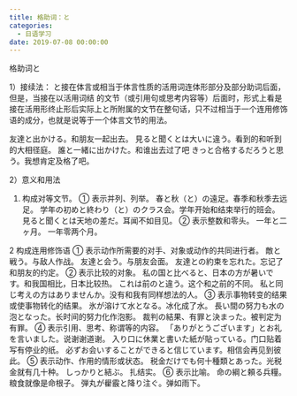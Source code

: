 ```yaml
---
title: 格助词：と
categories:
  - 日语学习
date: 2019-07-08 00:00:00
---
```


格助词と

<!-- more -->

1）接续法：
と接在体言或相当于体言性质的活用词连体形部分及部分助词后面，但是，当接在以活用词结 的文节（或引用句或思考内容等）后面时，形式上看是接在活用形终止形后实际上と所附属的文节在整句话，只不过相当于一个连用修饰语的成分，也就是说等于一个体言文节的用法。

友達と出かける。和朋友一起出去。
見ると聞くとは大いに違う。看到的和听到的大相径庭。
誰と一緒に出かけた。和谁出去过了吧
きっと合格するだろうと思う。我想肯定及格了吧。

2）意义和用法
1. 构成对等文节。
① 表示并列、列举。
春と秋（と）の遠足。春季和秋季去远足。
学年の初めと終わり（と）のクラス会。学年开始和结束举行的班会。
見ると聞くとは天地の差だ。耳闻不如目见。
② 表示整数和零头。
一年と二ヶ月。 一年零两个月。

2 构成连用修饰语
① 表示动作所需要的对手、对象或动作的共同进行者。
敵と戦う。与敌人作战。
友達と会う。与朋友会面。
友達との約束を忘れた。忘记了和朋友的约定。
② 表示比较的对象。
私の国と比べると、日本の方が暑いです。和我国相比，日本比较热。
これは前のと違う。这个和之前的不同。
私と同じ考えの方はありませんか。没有和我有同样想法的人。
③ 表示事物转变的结果或使事物转化的结果。
氷が溶けて水となる。冰化成了水。
長い間の努力も水の泡となった。长时间的努力化作泡影。
裁判の結果、有罪と決まった。被判定为有罪。
④ 表示引用、思考、称谓等的内容。
「ありがとうございます」とお礼を言いました。说谢谢道谢。
入り口に休業と書いた紙が貼っている。门口贴着写有停业的纸。
必ずお会いすることができると信じています。相信会再见到彼此。
⑤ 表示动作、作用的情形或状态。
税金だけでも何十種類とあった。光税金就有几十种。
しっかりと結ぶ。 扎结实。
⑥ 表示比喻。
命の綱と頼る兵糧。粮食就像是命根子。
弾丸が雤霰と降り注ぐ。弹如雨下。